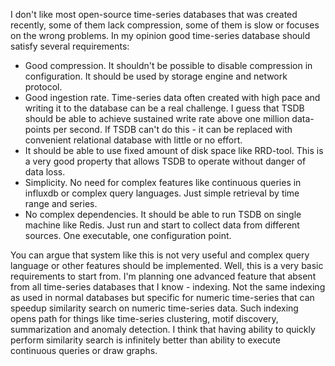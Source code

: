 I don't like most open-source time-series databases that was created recently, some of them lack compression, some of them is slow or focuses on the wrong problems.
In my opinion good time-series database should satisfy several requirements:

* Good compression. It shouldn't be possible to disable compression in configuration. It should be used by storage engine and network protocol.
* Good ingestion rate. Time-series data often created with high pace and writing it to the database can be a real challenge. I guess that TSDB should be able to achieve sustained write rate above one million data-points per second. If TSDB can't do this - it can be replaced with convenient relational database with little or no effort.
* It should be able to use fixed amount of disk space like RRD-tool. This is a very good property that allows TSDB to operate without danger of data loss.
* Simplicity. No need for complex features like continuous queries in influxdb or complex query languages. Just simple retrieval by time range and series.
* No complex dependencies. It should be able to run TSDB on single machine like Redis. Just run and start to collect data from different sources. One executable, one configuration point.

You can argue that system like this is not very useful and complex query language or other features should be implemented. Well, this is a very basic requirements to start from. 
I'm planning one advanced feature that absent from all time-series databases that I know - indexing. 
Not the same indexing as used in normal databases but specific for numeric time-series that can speedup similarity search on numeric time-series data. 
Such indexing opens path for things like time-series clustering, motif discovery, summarization and anomaly detection.
I think that having ability to quickly perform similarity search is infinitely better than ability to execute continuous queries or draw graphs. 

